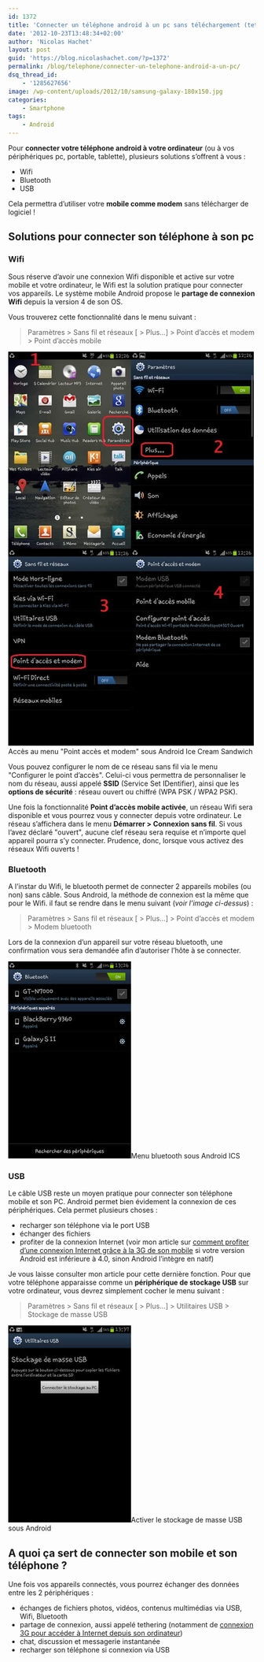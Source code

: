 ```yaml
---
id: 1372
title: 'Connecter un téléphone android à un pc sans téléchargement (tethering)'
date: '2012-10-23T13:48:34+02:00'
author: 'Nicolas Hachet'
layout: post
guid: 'https://blog.nicolashachet.com/?p=1372'
permalink: /blog/telephone/connecter-un-telephone-android-a-un-pc/
dsq_thread_id:
    - '1285627656'
image: /wp-content/uploads/2012/10/samsung-galaxy-180x150.jpg
categories:
    - Smartphone
tags:
    - Android
---
```


Pour **connecter votre téléphone android à votre ordinateur** (ou à vos périphériques pc, portable, tablette), plusieurs solutions s’offrent à vous :

- Wifi
- Bluetooth
- USB

Cela permettra d’utiliser votre **mobile comme modem** sans télécharger de logiciel !

## Solutions pour connecter son téléphone à son pc

### Wifi

Sous réserve d’avoir une connexion Wifi disponible et active sur votre mobile et votre ordinateur, le Wifi est la solution pratique pour connecter vos appareils. Le système mobile Android propose le **partage de connexion Wifi** depuis la version 4 de son OS.

Vous trouverez cette fonctionnalité dans le menu suivant :

> Paramètres > Sans fil et réseaux [ > Plus…] > Point d’accès et modem > Point d’accès mobile

[![](/wp-content/uploads/2012/10/android_point_acces_modem.jpg "android_point_acces_modem")](/wp-content/uploads/2012/10/android_point_acces_modem.jpg)Accès au menu "Point accès et modem" sous Android Ice Cream Sandwich

Vous pouvez configurer le nom de ce réseau sans fil via le menu "Configurer le point d’accès". Celui-ci vous permettra de personnaliser le nom du réseau, aussi appelé **SSID** (Service Set IDentifier), ainsi que les **options de sécurité** : réseau ouvert ou chiffré (WPA PSK / WPA2 PSK).

Une fois la fonctionnalité **Point d’accès mobile activée**, un réseau Wifi sera disponible et vous pourrez vous y connecter depuis votre ordinateur. Le réseau s’affichera dans le menu **Démarrer > Connexion sans fil**. Si vous l’avez déclaré "ouvert", aucune clef réseau sera requise et n’importe quel appareil pourra s’y connecter. Prudence, donc, lorsque vous activez des réseaux Wifi ouverts !

### Bluetooth

A l’instar du Wifi, le bluetooth permet de connecter 2 appareils mobiles (ou non) sans câble. Sous Android, la méthode de connexion est la même que pour le Wifi. il faut se rendre dans le menu suivant (*voir l’image ci-dessus*) :

> Paramètres > Sans fil et réseaux [ > Plus…] > Point d’accès et modem > Modem bluetooth

Lors de la connexion d’un appareil sur votre réseau bluetooth, une confirmation vous sera demandée afin d’autoriser l’hôte à se connecter.

[![](/wp-content/uploads/2012/10/android_bluetooth.jpg "android_bluetooth")](/wp-content/uploads/2012/10/android_bluetooth.jpg)Menu bluetooth sous Android ICS

### USB

Le câble USB reste un moyen pratique pour connecter son téléphone mobile et son PC. Android permet bien évidement la connexion de ces périphériques. Cela permet plusieurs choses :

- recharger son téléphone via le port USB
- échanger des fichiers
- profiter de la connexion Internet (voir mon article sur [comment profiter d’une connexion Internet grâce à la 3G de son mobile](https://www.nicolashachet.com/blog/2011/06/05/niveaux/debutant/connecter-son-ordinateur-a-internet-via-son-telephone-portable-android-3g/) si votre version Android est inférieure à 4.0, sinon Android l’intègre en natif)

Je vous laisse consulter mon article pour cette dernière fonction. Pour que votre téléphone apparaisse comme un **périphérique de stockage USB** sur votre ordinateur, vous devrez simplement cocher le menu suivant :

> Paramètres > Sans fil et réseaux [ > Plus…] > Utilitaires USB > Stockage de masse USB

[![Activer le stockage de masse USB sous Android](/wp-content/uploads/2012/10/android_activer_usb_stockage_masse.jpg "android_activer_usb_stockage_masse")](/wp-content/uploads/2012/10/android_activer_usb_stockage_masse.jpg)Activer le stockage de masse USB sous Android

## A quoi ça sert de connecter son mobile et son téléphone ?

Une fois vos appareils connectés, vous pourrez échanger des données entre les 2 périphériques :

- échanges de fichiers photos, vidéos, contenus multimédias via USB, Wifi, Bluetooth
- partage de connexion, aussi appelé tethering (notamment de [connexion 3G pour accéder à Internet depuis son ordinateur](https://www.nicolashachet.com/blog/2011/06/05/niveaux/debutant/connecter-son-ordinateur-a-internet-via-son-telephone-portable-android-3g/))
- chat, discussion et messagerie instantanée
- recharger son téléphone si connexion via USB
